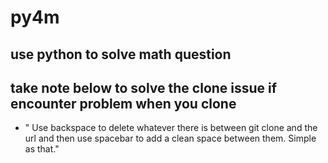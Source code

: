 # py4m

## use python to solve math question

## take note below to solve the clone issue if encounter problem when you clone 

* " Use backspace to delete whatever there is between 
git clone and the url and then use spacebar to add a clean space between them. Simple as that."
